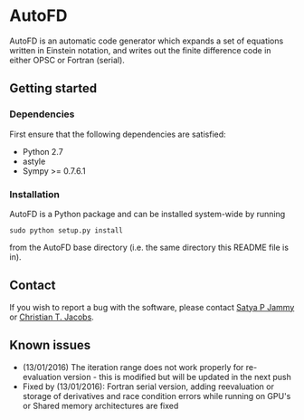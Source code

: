 # AutoFD

AutoFD is an automatic code generator which expands a set of equations written in Einstein notation, and writes out the finite difference code in either OPSC or Fortran (serial).

## Getting started

### Dependencies
First ensure that the following dependencies are satisfied:

* Python 2.7
* astyle
* Sympy >= 0.7.6.1

### Installation
AutoFD is a Python package and can be installed system-wide by running

```
sudo python setup.py install
```

from the AutoFD base directory (i.e. the same directory this README file is in).

## Contact
If you wish to report a bug with the software, please contact [Satya P Jammy](mailto:S.P.Jammy@soton.ac.uk) or [Christian T. Jacobs](mailto:c.jacobs10@imperial.ac.uk).

## Known issues
* (13/01/2016) The iteration range does not work properly for re-evaluation version - this is modified but will be updated in the next push
* Fixed by (13/01/2016): Fortran serial version, adding reevaluation or storage of derivatives and race condition errors while running on GPU's or Shared memory architectures are fixed
